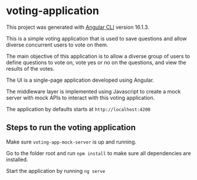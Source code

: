 # voting-application

This project was generated with [Angular CLI](https://github.com/angular/angular-cli) version 16.1.3.

This is a simple voting application that is used to save questions and allow diverse concurrent users to vote on them.
 
The main objective of this application is to allow a
diverse group of users to define questions to vote on, vote yes or no on the questions, and view the
results of the votes. 

The UI is a single-page application developed using Angular. 

The middleware layer is implemented using Javascript to create a mock server with mock APIs to interact with this voting application.

The application by defaults starts at `http://localhost:4200`

## Steps to run the voting application

Make sure `voting-app-mock-server` is up and running.

Go to the folder root and run `npm install` to make sure all dependencies are installed.

Start the application by running `ng serve`
